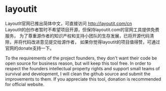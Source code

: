 layoutit
========
LayoutIt官网已推出简体中文，可直接访问 http://layoutit.com/cn   
LayoutIt的创作者暂时不希望项目开源，但保持layoutit.com的官网工具提供免费服务，
为了尊重源作者的知识产权和支持小团队的生存发展，已将开源代码清除，并将代码改进意见提交给源作者，
如果你觉得layoutit的项目值得赞，可通过官网的donate支持一下。  

To the requirements of the project founders, they don't want their code be open source for business reason, but will keep this tool free. 
In order to respect the founders intellectual property rights and support small teams of survival and development, I will clean the github source and submit the improvements to them. 
If you appreciate this tool, donation is recommended for official website.
